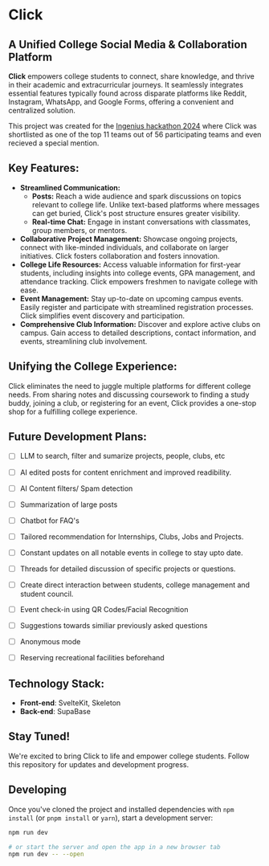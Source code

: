 # Click
## A Unified College Social Media & Collaboration Platform

**Click** empowers college students to connect, share knowledge, and thrive in their academic and extracurricular journeys. It seamlessly integrates essential features typically found across disparate platforms like Reddit, Instagram, WhatsApp, and Google Forms, offering a convenient and centralized solution.

This project was created for the [Ingenius hackathon 2024](https://www.instagram.com/ingeniushackathon/) where Click was shortlisted as one of the top 11 teams out of 56 participating teams and even recieved a special mention.

## Key Features:

- **Streamlined Communication:**
  - **Posts:** Reach a wide audience and spark discussions on topics relevant to college life. Unlike text-based platforms where messages can get buried, Click's post structure ensures greater visibility.
  - **Real-time Chat:** Engage in instant conversations with classmates, group members, or mentors.
- **Collaborative Project Management:**
Showcase ongoing projects, connect with like-minded individuals, and collaborate on larger initiatives. Click fosters collaboration and fosters innovation.
- **College Life Resources:**
  Access valuable information for first-year students, including insights into college events, GPA management, and attendance tracking. Click empowers freshmen to navigate college with ease.
- **Event Management:**
   Stay up-to-date on upcoming campus events. Easily register and participate with streamlined registration processes.       Click simplifies event discovery and participation.
- **Comprehensive Club Information:**
  Discover and explore active clubs on campus. Gain access to detailed descriptions, contact information, and events, streamlining club involvement.

## Unifying the College Experience:

Click eliminates the need to juggle multiple platforms for different college needs. From sharing notes and discussing coursework to finding a study buddy, joining a club, or registering for an event, Click provides a one-stop shop for a fulfilling college experience.

## Future Development Plans:
- [ ] LLM to search, filter and sumarize projects, people, clubs, etc
- [ ] AI edited posts for content enrichment and improved readibility.
- [ ] AI Content filters/ Spam detection
- [ ] Summarization of large posts
- [ ] Chatbot for FAQ's
- [ ] Tailored recommendation for Internships, Clubs, Jobs and Projects.
- [ ] Constant updates on all notable events in college to stay upto date.
- [ ] Threads for detailed discussion of specific projects or questions.
- [ ] Create direct interaction between students, college management and student council.
- [ ] Event check-in using QR Codes/Facial Recognition
- [ ] Suggestions towards similiar previously asked questions
- [ ] Anonymous mode
- [ ] Reserving recreational facilities beforehand


## Technology Stack:

- **Front-end**: SvelteKit, Skeleton
- **Back-end**: SupaBase

## Stay Tuned!

We're excited to bring Click to life and empower college students. Follow this repository for updates and development progress.

## Developing

Once you've cloned the project and installed dependencies with `npm install` (or `pnpm install` or `yarn`), start a development server:

```bash
npm run dev

# or start the server and open the app in a new browser tab
npm run dev -- --open
```


